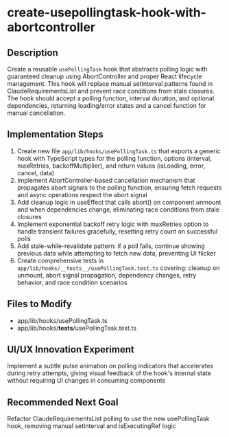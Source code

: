 # create-usepollingtask-hook-with-abortcontroller

## Description

Create a reusable `usePollingTask` hook that abstracts polling logic with guaranteed cleanup using AbortController and proper React lifecycle management. This hook will replace manual setInterval patterns found in ClaudeRequirementsList and prevent race conditions from stale closures. The hook should accept a polling function, interval duration, and optional dependencies, returning loading/error states and a cancel function for manual cancellation.

## Implementation Steps

1. Create new file `app/lib/hooks/usePollingTask.ts` that exports a generic hook with TypeScript types for the polling function, options (interval, maxRetries, backoffMultiplier), and return values (isLoading, error, cancel, data)
2. Implement AbortController-based cancellation mechanism that propagates abort signals to the polling function, ensuring fetch requests and async operations respect the abort signal
3. Add cleanup logic in useEffect that calls abort() on component unmount and when dependencies change, eliminating race conditions from stale closures
4. Implement exponential backoff retry logic with maxRetries option to handle transient failures gracefully, resetting retry count on successful polls
5. Add stale-while-revalidate pattern: if a poll fails, continue showing previous data while attempting to fetch new data, preventing UI flicker
6. Create comprehensive tests in `app/lib/hooks/__tests__/usePollingTask.test.ts` covering: cleanup on unmount, abort signal propagation, dependency changes, retry behavior, and race condition scenarios

## Files to Modify

- app/lib/hooks/usePollingTask.ts
- app/lib/hooks/__tests__/usePollingTask.test.ts

## UI/UX Innovation Experiment

Implement a subtle pulse animation on polling indicators that accelerates during retry attempts, giving visual feedback of the hook's internal state without requiring UI changes in consuming components

## Recommended Next Goal

Refactor ClaudeRequirementsList polling to use the new usePollingTask hook, removing manual setInterval and isExecutingRef logic

